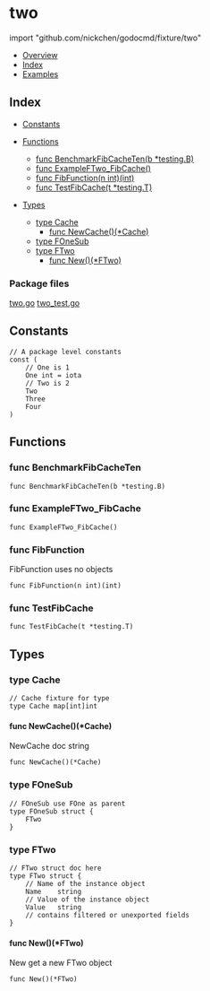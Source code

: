# two

import "github.com/nickchen/godocmd/fixture/two"

- [Overview](#Overview)
- [Index](#Index)
- [Examples](#Examples)

## Index

* [Constants](#Constants)

* [Functions](#Functions)
    * [func BenchmarkFibCacheTen(b *testing.B)](#func-benchmarkfibcacheten)
    * [func ExampleFTwo_FibCache()](#func-exampleftwo_fibcache)
    * [func FibFunction(n int)(int)](#func-fibfunction)
    * [func TestFibCache(t *testing.T)](#func-testfibcache)

* [Types](#Types)
    * [type Cache](#type-cache)
        * [func NewCache()(*Cache)](#func-newcache)
    * [type FOneSub](#type-fonesub)
    * [type FTwo](#type-ftwo)
        * [func New()(*FTwo)](#func-new)


### Package files

 [two.go](../../fixture/two/two.go)  [two_test.go](../../fixture/two/two_test.go) 


## Constants

```
// A package level constants
const (
	// One is 1
	One	int	= iota
	// Two is 2
	Two
	Three
	Four
)
```




## Functions

### func BenchmarkFibCacheTen

```
func BenchmarkFibCacheTen(b *testing.B)
```

### func ExampleFTwo_FibCache

```
func ExampleFTwo_FibCache()
```

### func FibFunction
FibFunction uses no objects

```
func FibFunction(n int)(int)
```

### func TestFibCache

```
func TestFibCache(t *testing.T)
```




## Types

### type Cache
```
// Cache fixture for type
type Cache map[int]int
```
 



#### func NewCache()(*Cache)
NewCache doc string

```
func NewCache()(*Cache)
```
 
 

### type FOneSub
```
// FOneSub use FOne as parent
type FOneSub struct {
	FTwo
}
```
 

 

### type FTwo
```
// FTwo struct doc here
type FTwo struct {
	// Name of the instance object
	Name	string
	// Value of the instance object
	Value	string
	// contains filtered or unexported fields
}
```
 



#### func New()(*FTwo)
New get a new FTwo object

```
func New()(*FTwo)
```
 
 
 
 